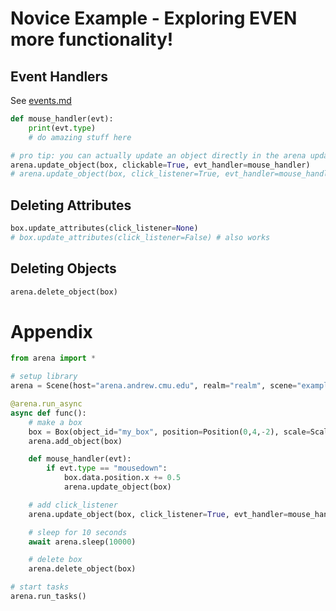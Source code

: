 # Novice Example - Exploring EVEN more functionality!

## Event Handlers
See [events.md](events.md)
```python
def mouse_handler(evt):
    print(evt.type)
    # do amazing stuff here

# pro tip: you can actually update an object directly in the arena update_object function
arena.update_object(box, clickable=True, evt_handler=mouse_handler)
# arena.update_object(box, click_listener=True, evt_handler=mouse_handler) # also works
```

## Deleting Attributes
```python
box.update_attributes(click_listener=None)
# box.update_attributes(click_listener=False) # also works
```

## Deleting Objects
```python
arena.delete_object(box)
```

# Appendix
```python
from arena import *

# setup library
arena = Scene(host="arena.andrew.cmu.edu", realm="realm", scene="example")

@arena.run_async
async def func():
    # make a box
    box = Box(object_id="my_box", position=Position(0,4,-2), scale=Scale(2,2,2))
    arena.add_object(box)

    def mouse_handler(evt):
        if evt.type == "mousedown":
            box.data.position.x += 0.5
            arena.update_object(box)

    # add click_listener
    arena.update_object(box, click_listener=True, evt_handler=mouse_handler)

    # sleep for 10 seconds
    await arena.sleep(10000)

    # delete box
    arena.delete_object(box)

# start tasks
arena.run_tasks()
```
